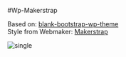 #Wp-Makerstrap

Based on: [blank-bootstrap-wp-theme](https://github.com/sebastienb/Bootstrap-3-blank-wordpress-theme)  
Style from Webmaker: [Makerstrap](http://mozilla.github.io/makerstrap/demo/)

![single](https://cloud.githubusercontent.com/assets/403283/10170596/f2bf9b16-66d5-11e5-9768-2a9bb30a3db4.png)
